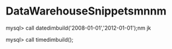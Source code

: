 # DataWarehouseSnippetsmnnm


mysql> call datedimbuild('2008-01-01','2012-01-01');nm
jk

mysql> call timedimbuild();
